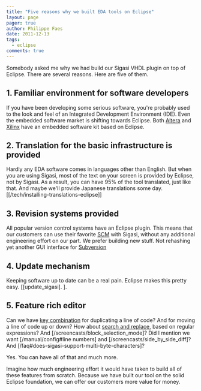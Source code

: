 ```yaml
---
title: "Five reasons why we built EDA tools on Eclipse"
layout: page 
pager: true
author: Philippe Faes
date: 2011-12-13
tags: 
  - eclipse
comments: true
---
```

Somebody asked me why we had build our Sigasi VHDL plugin on top of Eclipse. There are several reasons. Here are five of them.

## 1. Familiar environment for software developers

If you have been developing some serious software, you're probably used to the look and feel of an Integrated Development Environment (IDE). Even the embedded software market is shifting towards Eclipse. Both [Altera](http://www.altera.com/devices/processor/nios2/tools/ni2-development_tools.html) and [Xilinx](http://www.xilinx.com/tools/platform.htm) have an embedded software kit based on Eclipse.

## 2. Translation for the basic infrastructure is provided

Hardly any EDA software comes in languages other than English. But when you are using Sigasi, most of the text on your screen is provided by Eclipse, not by Sigasi. As a result, you can have 95% of the tool translated, just like that. And maybe we'll provide Japanese translations some day. \[[/tech/installing-translations-eclipse]\]

## 3. Revision systems provided

All popular version control systems have an Eclipse plugin. This means that our customers can use their favorite [SCM](http://en.wikipedia.org/wiki/Source_Code_Management) with Sigasi, without any additional engineering effort on our part. We prefer building new stuff. Not rehashing yet another GUI interface for [Subversion](http://subversion.tigris.org)

## 4. Update mechanism

Keeping software up to date can be a real pain. Eclipse makes this pretty easy. \[[update_sigasi].
\]. 

## 5. Feature rich editor

Can we have [key combination](/manual/keyshortcuts.html) for duplicating a line of code? And for moving a line of code up or down? How about [search and replace](http://help.eclipse.org/indigo/index.jsp?topic=%2Forg.eclipse.jdt.doc.user%2Freference%2Fviews%2Fshar‰‰ed%2Fref-findreplace.htm), based on regular expressions? And [/screencasts/block_selection_mode]? Did I mention we want [/manual/config#line numbers] and [/screencasts/side_by_side_diff]? And [/faq#does-sigasi-support-multi-byte-characters]?

Yes. You can have all of that and much more. 

Imagine how much engineering effort it would have taken to build all of these features from scratch. Because we have built our tool on the solid Eclipse foundation, we can offer our customers more value for money. 
